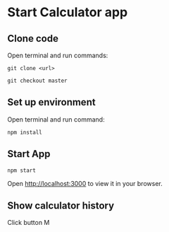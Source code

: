 # Start Calculator app

## Clone code
Open terminal and run commands:

```git clone <url> ```

```git checkout master```
## Set up environment
Open terminal and run command:

```npm install```

## Start App

```npm start```

Open [http://localhost:3000](http://localhost:3000) to view it in your browser.


## Show calculator history 

Click button M
